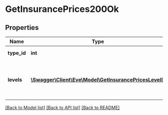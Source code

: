 # GetInsurancePrices200Ok

## Properties
Name | Type | Description | Notes
------------ | ------------- | ------------- | -------------
**type_id** | **int** | type_id integer | 
**levels** | [**\Swagger\Client\Eve\Model\GetInsurancePricesLevel[]**](GetInsurancePricesLevel.md) | A list of a available insurance levels for this ship type | 

[[Back to Model list]](../README.md#documentation-for-models) [[Back to API list]](../README.md#documentation-for-api-endpoints) [[Back to README]](../README.md)


